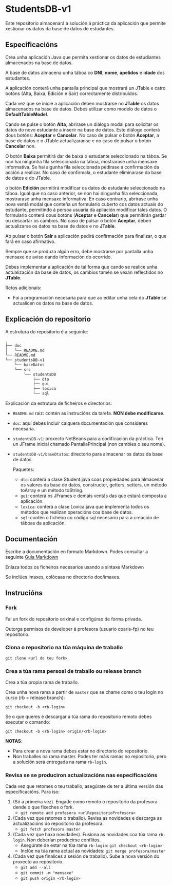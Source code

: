 # StudentsDB-v1

Este repositorio almacenará a solución á práctica da aplicación que permite xestionar os datos da base de datos de estudantes.

## Especificacións

Crea unha aplicación Java que permita xestionar os datos de estudiantes almacenados na base de datos.

A base de datos almacena unha táboa co **DNI**, **nome**, **apelidos** e **idade** dos estudantes.

A aplicación conterá unha pantalla principal que mostrará un JTable e catro botóns (Alta, Baixa, Edición e Saír) correctamente distribuídos.

Cada vez que se inicie a aplicación deben mostrarse no **JTable** os datos almacenados na base de datos. Debes utilizar como modelo de datos o **DefaultTableModel**.

Cando se pulse o botón **Alta**, abrirase un diálogo modal para solicitar os datos do novo estudante a inserir na base de datos. Este diálogo conterá dous botóns: **Aceptar** e **Cancelar**. No caso de pulsar o botón **Aceptar**, a base de datos e o JTable actualizaranse e no caso de pulsar o botón **Cancelar** non.

O botón **Baixa** permitirá dar de baixa o estudante seleccionado na táboa. Se non hai ningúnha fila seleccionada na táboa, mostrarase unha mensaxe informativa. Se hai algunha fila seleccionada pedirase a confirmación da acción a realizar. No caso de confirmala, o estudante eliminarase da base de datos e do JTable.

o botón **Edición** permitirá modificar os datos do estudante seleccionado na táboa. Igual que no caso anterior, se non hai ningunha fila seleccionada, mostrarase unha mensaxe informativa. En caso contrario, abrirase unha nova ventá modal que conteña un  formulario cuberto cos datos actuais do estudante, permitindo á persoa usuaria da apliación modificar tales datos. O formulario conterá dous botóns (**Aceptar** e **Cancelar**) que permitirán gardar ou descartar os cambios. No caso de pulsar o botón **Aceptar**, deben actualizarse os datos na base de datos e no **JTable**.

Ao pulsar o botón **Saír** a aplicación pedirá confirmación para finalizar, o que fará en caso afirmativo.

Sempre que se produza algún erro, debe mostrarse por pantalla unha mensaxe de aviso dando información do ocorrido.

Debes implementar a aplicación de tal forma que cando se realice unha actualización da base de datos, os cambios tamén se vexan reflectidos no **JTable**.

Retos adicionais:

- Fai a programación necesaria para que ao editar unha cela do **JTable** se actualicen os datos na base de datos.

## Explicación do repositorio

A estrutura do repositorio é a seguinte:

```bash
.
├── doc
│   └── README.md
└── README.md
└── studentsDB-v1
    └── baseDatos
    └── src
        └── studentsDB
            ├── dto
            ├── gui
            ├── loxica
            └── sql
```

Explicación da estrutura de ficheiros e directorios:

- `README.md` raiz: contén as instrucións da tarefa. **NON debe modificarse**.
- `doc`: aquí debes incluír calquera documentación que consideres necesaria.
- `studentsDB-v1`: proxecto NetBeans para a codificación da práctica. Ten un JFrame inicial chamado PantallaPrincipal (non cambies o seu nome).
- `studentsDB-v1/baseDtatos`: directorio para almacenar os datos da base de datos.

    Paquetes:

  - `dto`: conterá a clase Student.java coas propiedades para almacenar os valores da base de datos, constructor, getters, setters, un método toArray e un método toString.
  - `gui`: conterá os JFrames e demáis ventás das que estará composta a aplicación.
  - `loxica`: conterá a clase Loxica.java que implementa todos os métodos que realizan operacións coa base de datos.
  - `sql`: contén o ficheiro co código sql necesario para a creación de táboas da aplicación.

## Documentación

Escribe a documentación en formato Markdown. Podes consultar a seguinte [Guía Markdown](https://github.com/adam-p/markdown-here/wiki/Markdown-Cheatsheet)

Enlaza todos os ficheiros necesarios usando a sintaxe Markdown

Se inclúes imaxes, colócaas no directorio doc/imaxes.

## Instrucións

### Fork

Fai un fork do repositorio orixinal e configúrao de forma privada.

Outorga permisos de developer á profesora (usuario cparis-fp) no teu repositorio.

### Clona o repositorio na túa máquina de traballo

`git clone <url do teu fork>`

### Crea a túa rama persoal de traballo ou release branch

Crea a túa propia rama de traballo.

Crea unha nova rama a partir de `master` que se chame como o teu login no curso (rb = release branch):

`git checkout -b <rb-login>`

Se o que queres é descargar a túa rama do repositorio remoto debes executar o comando:

`git checkout -b <rb-login> origin/<rb-login>`

**NOTAS**:

- Para crear a nova rama debes estar no directorio do repositorio.
- Non traballes na rama master. Podes ter máis ramas no repositorio, pero a solución será entregada na rama `rb-login`.

### Revisa se se produciron actualizacións nas especificacións

Cada vez que retomes o teu traballo, asegúrate de ter a última versión das especificacións. Para iso:

1. (Só a primeira vez). Engade como remoto o repositorio da profesora dende o que fixeches o fork.
    - `git remote add profesora <urlRepositorioProfesora>`
2. (Cada vez que retomes o traballo). Revisa as novidades e descarga as actualizacións do repositorio da profesora.
    - `git fetch profesora master`
3. (Cada vez que haxa novidades). Fusiona as novidades coa túa rama `rb-login`. Non deberían producirse conflitos.
    - Asegúrate de estar na túa rama `rb-login`: `git checkout <rb-login>`
    - Inclúe na túa rama actual as novidades: `git merge profesora/master`
4. (Cada vez que finalices a sesión de traballo). Sube a nova versión do proxecto ao repositorio.
    - `git add --all`
    - `git commit -m "mensaxe"`
    - `git push origin <rb-login>`

